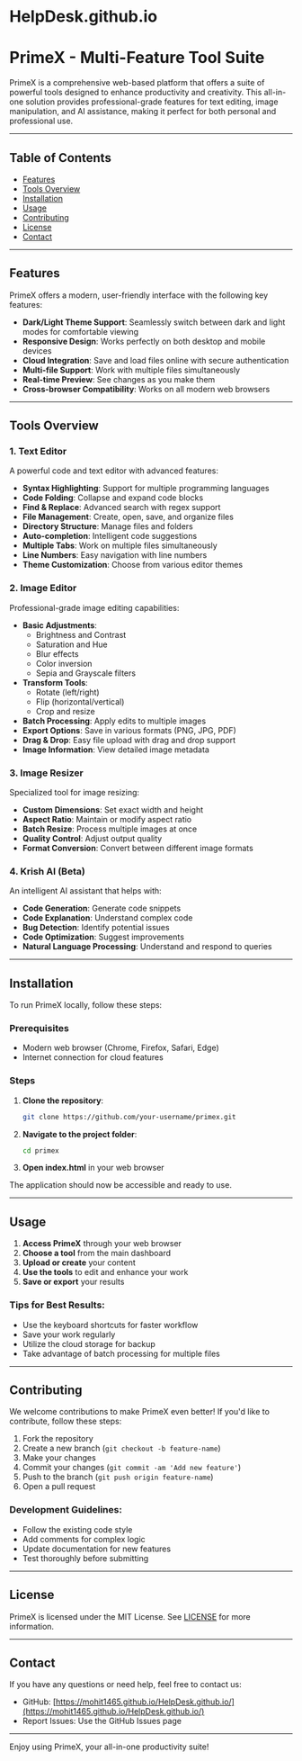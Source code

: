 # HelpDesk.github.io

# PrimeX - Multi-Feature Tool Suite

PrimeX is a comprehensive web-based platform that offers a suite of powerful tools designed to enhance productivity and creativity. This all-in-one solution provides professional-grade features for text editing, image manipulation, and AI assistance, making it perfect for both personal and professional use.

---

## Table of Contents

- [Features](#features)
- [Tools Overview](#tools-overview)
- [Installation](#installation)
- [Usage](#usage)
- [Contributing](#contributing)
- [License](#license)
- [Contact](#contact)

---

## Features

PrimeX offers a modern, user-friendly interface with the following key features:

- **Dark/Light Theme Support**: Seamlessly switch between dark and light modes for comfortable viewing
- **Responsive Design**: Works perfectly on both desktop and mobile devices
- **Cloud Integration**: Save and load files online with secure authentication
- **Multi-file Support**: Work with multiple files simultaneously
- **Real-time Preview**: See changes as you make them
- **Cross-browser Compatibility**: Works on all modern web browsers

---

## Tools Overview

### 1. Text Editor
A powerful code and text editor with advanced features:
- **Syntax Highlighting**: Support for multiple programming languages
- **Code Folding**: Collapse and expand code blocks
- **Find & Replace**: Advanced search with regex support
- **File Management**: Create, open, save, and organize files
- **Directory Structure**: Manage files and folders
- **Auto-completion**: Intelligent code suggestions
- **Multiple Tabs**: Work on multiple files simultaneously
- **Line Numbers**: Easy navigation with line numbers
- **Theme Customization**: Choose from various editor themes

### 2. Image Editor
Professional-grade image editing capabilities:
- **Basic Adjustments**:
  - Brightness and Contrast
  - Saturation and Hue
  - Blur effects
  - Color inversion
  - Sepia and Grayscale filters
- **Transform Tools**:
  - Rotate (left/right)
  - Flip (horizontal/vertical)
  - Crop and resize
- **Batch Processing**: Apply edits to multiple images
- **Export Options**: Save in various formats (PNG, JPG, PDF)
- **Drag & Drop**: Easy file upload with drag and drop support
- **Image Information**: View detailed image metadata

### 3. Image Resizer
Specialized tool for image resizing:
- **Custom Dimensions**: Set exact width and height
- **Aspect Ratio**: Maintain or modify aspect ratio
- **Batch Resize**: Process multiple images at once
- **Quality Control**: Adjust output quality
- **Format Conversion**: Convert between different image formats

### 4. Krish AI (Beta)
An intelligent AI assistant that helps with:
- **Code Generation**: Generate code snippets
- **Code Explanation**: Understand complex code
- **Bug Detection**: Identify potential issues
- **Code Optimization**: Suggest improvements
- **Natural Language Processing**: Understand and respond to queries

---

## Installation

To run PrimeX locally, follow these steps:

### Prerequisites
- Modern web browser (Chrome, Firefox, Safari, Edge)
- Internet connection for cloud features

### Steps

1. **Clone the repository**:
    ```bash
    git clone https://github.com/your-username/primex.git
    ```

2. **Navigate to the project folder**:
    ```bash
    cd primex
    ```

3. **Open index.html** in your web browser

The application should now be accessible and ready to use.

---

## Usage

1. **Access PrimeX** through your web browser
2. **Choose a tool** from the main dashboard
3. **Upload or create** your content
4. **Use the tools** to edit and enhance your work
5. **Save or export** your results

### Tips for Best Results:
- Use the keyboard shortcuts for faster workflow
- Save your work regularly
- Utilize the cloud storage for backup
- Take advantage of batch processing for multiple files

---

## Contributing

We welcome contributions to make PrimeX even better! If you'd like to contribute, follow these steps:

1. Fork the repository
2. Create a new branch (`git checkout -b feature-name`)
3. Make your changes
4. Commit your changes (`git commit -am 'Add new feature'`)
5. Push to the branch (`git push origin feature-name`)
6. Open a pull request

### Development Guidelines:
- Follow the existing code style
- Add comments for complex logic
- Update documentation for new features
- Test thoroughly before submitting

---

## License

PrimeX is licensed under the MIT License. See [LICENSE](LICENSE) for more information.

---

## Contact

If you have any questions or need help, feel free to contact us:

- GitHub: [https://mohit1465.github.io/HelpDesk.github.io/](https://mohit1465.github.io/HelpDesk.github.io/)
- Report Issues: Use the GitHub Issues page

---

Enjoy using PrimeX, your all-in-one productivity suite!
